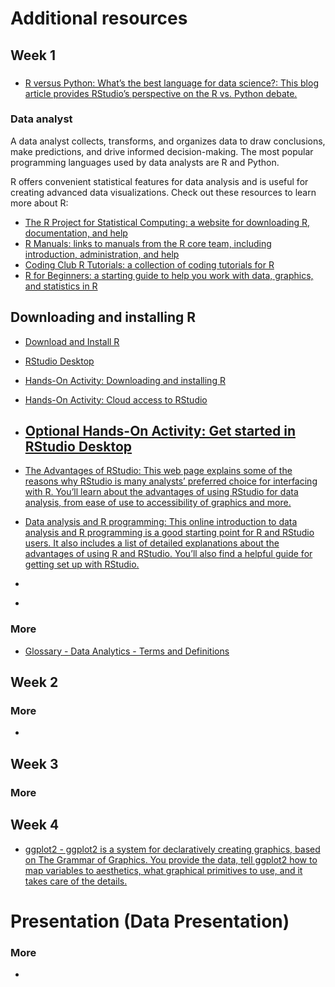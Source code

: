 # Additional resources


## Week 1

###

- [R versus Python: What’s the best language for data science?: This blog article provides RStudio’s perspective on the R vs. Python debate.](https://blog.rstudio.com/2019/12/17/r-vs-python-what-s-the-best-for-language-for-data-science/)

### Data analyst

A data analyst collects, transforms, and organizes data to draw conclusions, make predictions, and drive informed decision-making. The most popular programming languages used by data analysts are R and Python.

R offers convenient statistical features for data analysis and is useful for creating advanced data visualizations. Check out these resources to learn more about R:

- [The R Project for Statistical Computing: a website for downloading R, documentation, and help](https://www.r-project.org/)
- [R Manuals: links to manuals from the R core team, including introduction, administration, and help](https://cran.r-project.org/manuals.html)
- [Coding Club R Tutorials: a collection of coding tutorials for R](https://ourcodingclub.github.io/tutorials.html)
- [R for Beginners: a starting guide to help you work with data, graphics, and statistics in R](https://cran.r-project.org/doc/contrib/Paradis-rdebuts_en.pdf)

## Downloading and installing R

- [Download and Install R](https://cloud.r-project.org/)
- [RStudio Desktop](https://www.rstudio.com/products/rstudio/download/#download)
- [Hands-On Activity: Downloading and installing R](week1/optional-hands-on-activity-downloading-and-installing-r.pdf)
- [Hands-On Activity: Cloud access to RStudio](week1/hands-on-activity-cloud-access-to-rstudio.pdf)
- [Optional Hands-On Activity: Get started in RStudio Desktop](week1/optional-hands-on-activity-get-started-in-rstudio-desktop.pdf)
  -
- [The Advantages of RStudio: This web page explains some of the reasons why RStudio is many analysts’ preferred choice for interfacing with R. You’ll learn about the advantages of using RStudio for data analysis, from ease of use to accessibility of graphics and more.](https://www.theanalysisfactor.com/the-advantages-of-rstudio/)

- [Data analysis and R programming: This online introduction to data analysis and R programming is a good starting point for R and RStudio users. It also includes a list of detailed explanations about the advantages of using R and RStudio. You’ll also find a helpful guide for getting set up with RStudio.](<https://lgatto.github.io/2017_11_09_Rcourse_Jena/before-we-start.html>)
- []()
- []()

### More

- [Glossary - Data Analytics - Terms and Definitions](https://docs.google.com/document/d/1eWQyXH14HmkZba6U291S_M48_kVRk7vwui_tYdjGcu8/template/preview)

## Week 2


### More

- []()

## Week 3


### More


## Week 4

- [ggplot2 - ggplot2 is a system for declaratively creating graphics, based on The Grammar of Graphics. You provide the data, tell ggplot2 how to map variables to aesthetics, what graphical primitives to use, and it takes care of the details.](https://ggplot2.tidyverse.org/)

# Presentation (Data Presentation)

####



### More

- []()
